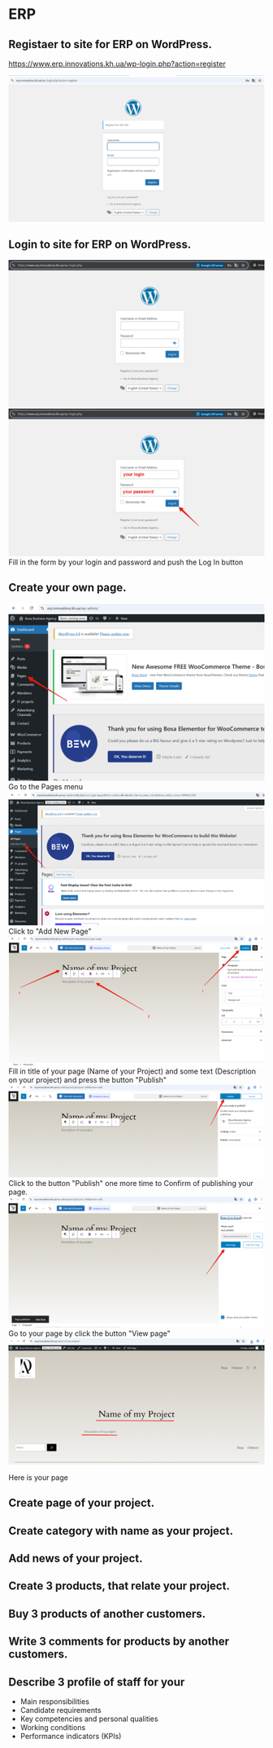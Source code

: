 # ERP
## Registaer to site for ERP on WordPress.
<a href = "https://www.erp.innovations.kh.ua/wp-login.php?action=register" targer = _blank>https://www.erp.innovations.kh.ua/wp-login.php?action=register</a>

<img src = "img/erp01.png">

## Login to site for ERP on WordPress.

<img src = "img/erp02.png">

<img src = "img/erp02a.png">
Fill in the form by your login and password and push the Log In button 

## Create your own page.

<img src = "img/erp03.png">
Go to the Pages menu

<img src = "img/erp04.png">
Click to "Add New Page" 


<img src = "img/erp05.png">
Fill in title of your page (Name of your Project) and some text (Description on your project) and press the button "Publish"

<img src = "img/erp06.png">
Click to the button "Publish" one more time to Confirm of publishing your page.

<img src = "img/erp07.png">
Go to your page by click the button "View page"

<img src = "img/erp08.png">

Here is your page



## Create page of your project.


## Create category with name as your project.

## Add news of your project.


## Create 3 products, that relate your project.


## Buy 3 products of another customers.


## Write 3 comments for products by another customers.


## Describe 3 profile of staff for your 
- Main responsibilities
- Candidate requirements
- Key competencies and personal qualities
- Working conditions
- Performance indicators (KPIs)

